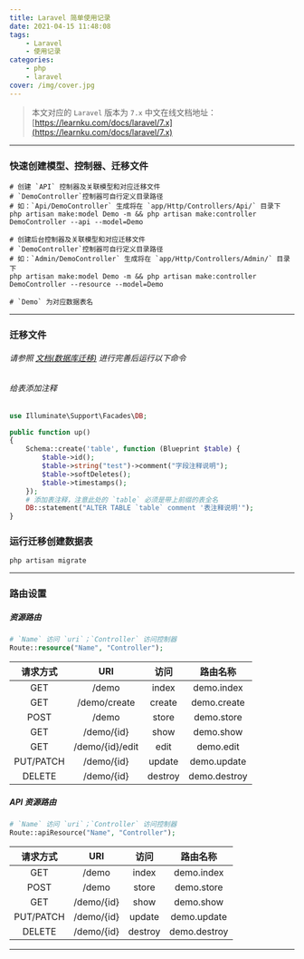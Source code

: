 ```yaml
---
title: Laravel 简单使用记录
date: 2021-04-15 11:48:08
tags:
    - Laravel
    - 使用记录
categories:
    - php
    - laravel
cover: /img/cover.jpg
---
```


> 本文对应的 `Laravel` 版本为 `7.x`
> 中文在线文档地址：[https://learnku.com/docs/laravel/7.x](https://learnku.com/docs/laravel/7.x)

<!--more-->

-------

### 快速创建模型、控制器、迁移文件

```shell
# 创建 `API` 控制器及关联模型和对应迁移文件
# `DemoController`控制器可自行定义目录路径
# 如：`Api/DemoController` 生成将在 `app/Http/Controllers/Api/` 目录下
php artisan make:model Demo -m && php artisan make:controller DemoController --api --model=Demo

# 创建后台控制器及关联模型和对应迁移文件
# `DemoController`控制器可自行定义目录路径
# 如：`Admin/DemoController` 生成将在 `app/Http/Controllers/Admin/` 目录下
php artisan make:model Demo -m && php artisan make:controller DemoController --resource --model=Demo

# `Demo` 为对应数据表名
```
-------

### 迁移文件

###### 请参照 [文档(数据库迁移)](https://learnku.com/docs/laravel/7.x/migrations/7496) 进行完善后运行以下命令

###### 给表添加注释

```php
use Illuminate\Support\Facades\DB;

public function up()
{
    Schema::create('table', function (Blueprint $table) {
        $table->id();
        $table->string("test")->comment("字段注释说明");
        $table->softDeletes();
        $table->timestamps();
    });
    # 添加表注释，注意此处的 `table` 必须是带上前缀的表全名
    DB::statement("ALTER TABLE `table` comment '表注释说明'");
}
```

### 运行迁移创建数据表

```shell
php artisan migrate
```

-------

### 路由设置

##### 资源路由

```php
# `Name` 访问 `uri`；`Controller` 访问控制器
Route::resource("Name", "Controller");
```

| 请求方式 | URI | 访问 | 路由名称 |
|:-------:|:-------:|:-------:|:-------:|
| GET | /demo | index | demo.index |
| GET | /demo/create | create | demo.create |
| POST | /demo | store | demo.store |
| GET | /demo/{id} | show | demo.show |
| GET | /demo/{id}/edit | edit | demo.edit |
| PUT/PATCH | /demo/{id} | update | demo.update |
| DELETE | /demo/{id} | destroy | demo.destroy |

##### API 资源路由

```php
# `Name` 访问 `uri`；`Controller` 访问控制器
Route::apiResource("Name", "Controller");
```

| 请求方式 | URI | 访问 | 路由名称 |
|:-------:|:-------:|:-------:|:-------:|
| GET | /demo | index | demo.index |
| POST | /demo | store | demo.store |
| GET | /demo/{id} | show | demo.show |
| PUT/PATCH | /demo/{id} | update | demo.update |
| DELETE | /demo/{id} | destroy | demo.destroy |

-------